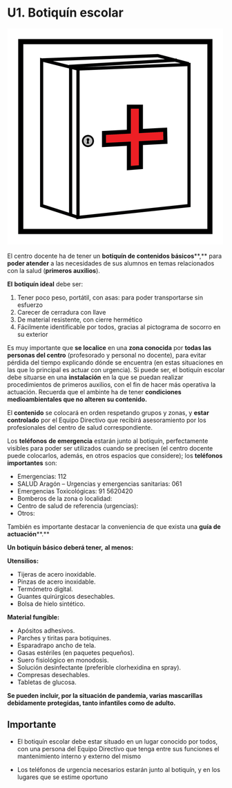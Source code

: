 # U1. Botiquín escolar

![Fig.4.2. Botiquín. Sergio Palao. ARASAAC. CC BY-NC-SA](img/M4_2.png)

El centro docente ha de tener un **botiquín de contenidos básicos****,** para **poder atender** a las necesidades de sus alumnos en temas relacionados con la salud (**primeros auxilios**).

**El** **botiquín ideal** debe ser:

1.  Tener poco peso, portátil, con asas: para poder transportarse sin esfuerzo
2.  Carecer de cerradura con llave
3.  De material resistente, con cierre hermético
4.  Fácilmente identificable por todos, gracias al pictograma de socorro en su exterior

Es muy importante que **se localice** en una **zona conocida** por **todas las personas del centro** (profesorado y personal no docente), para evitar pérdida del tiempo explicando dónde se encuentra (en estas situaciones en las que lo principal es actuar con urgencia).  Si puede ser, el botiquín escolar debe situarse en una **instalación** en la que se puedan realizar procedimientos de primeros auxilios, con el fin de hacer más operativa la actuación. Recuerda que el ambinte ha de tener **condiciones medioambientales que no alteren su contenido.**

El **contenido** se colocará en orden respetando grupos y zonas, y **estar controlado** por el Equipo Directivo que recibirá asesoramiento por los profesionales del centro de salud correspondiente.

Los **teléfonos** **de emergencia** estarán junto al botiquín, perfectamente visibles para poder ser utilizados cuando se precisen (el centro docente puede colocarlos, además, en otros espacios que considere); los **teléfonos importantes** son:

*   Emergencias: 112
*   SALUD Aragón – Urgencias y emergencias sanitarias: 061
*   Emergencias Toxicológicas: 91 5620420
*   Bomberos de la zona o localidad:
*   Centro de salud de referencia (urgencias):
*   Otros:

También es importante destacar la conveniencia de que exista una **guía de actuación****.**

**Un botiquín básico deberá tener,** **al menos:**

**Utensilios:**

*   Tijeras de acero inoxidable.
*   Pinzas de acero inoxidable.
*   Termómetro digital.
*   Guantes quirúrgicos desechables.
*   Bolsa de hielo sintético.

**Material fungible:**

*   Apósitos adhesivos.
*   Parches y tiritas para botiquines.
*   Esparadrapo ancho de tela.
*   Gasas estériles (en paquetes pequeños).
*   Suero fisiológico en monodosis.
*   Solución desinfectante (preferible clorhexidina en spray).
*   Compresas desechables.
*   Tabletas de glucosa.

**Se pueden incluir, por la situación de pandemia, varias mascarillas debidamente protegidas, tanto infantiles como de adulto.**
## Importante

- El botiquín escolar debe estar situado en un lugar conocido por todos, con una persona del Equipo Directivo que tenga entre sus funciones el mantenimiento interno y externo del mismo

- Los teléfonos de urgencia necesarios estarán junto al botiquín, y en los lugares que se estime oportuno

<!-- ## Pregunta Verdadero-Falso

<quiz name=""><question><p>Respecto al botiquín médico debe tener, entre otras, la medicación de urgencia necesaria para atender al alumno con enfermedades crónicas, como, por ejemplo, el glucagón para una hipoglucemia grave</p><answer>Verdadero</answer><answer correct>Falso</answer></question><question><p>El desinfectante ideal para su utilización por su comodidad es el Betadine® ya que es ampliamente conocido por todas las personas.</p><answer>Verdadero</answer><answer correct>Falso</answer></question></quiz> -->


